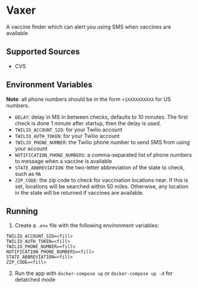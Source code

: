 # Vaxer

A vaccine finder which can alert you using SMS when vaccines are available

## Supported Sources

- CVS

## Environment Variables

**Note**: all phone numbers should be in the form `+1XXXXXXXXXX` for US numbers.

- `DELAY`: delay in MS in between checks, defaults to 10 minutes. The first check is done 1 minute after startup, then the delay is used.
- `TWILIO_ACCOUNT_SID`: for your Twilio account
- `TWILIO_AUTH_TOKEN`: for your Twilio account
- `TWILIO_PHONE_NUMBER`: the Twilio phone number to send SMS from using your account
- `NOTIFICATION_PHONE_NUMBERS`: a comma-separated list of phone numbers to message when a vaccine is available
- `STATE_ABBREVIATION`: the two-letter abbreviation of the state to check, such as `MA`
- `ZIP_CODE`: the zip code to check for vaccination locations near. If this is set, locations will be searched within 50 miles. Otherwise, any location in the state will be returned if vaccines are available.

## Running

1. Create a `.env` file with the following environment variables:

```shell
TWILIO_ACCOUNT_SID=<fill>
TWILIO_AUTH_TOKEN=<fill>
TWILIO_PHONE_NUMBER=<fill>
NOTIFICATION_PHONE_NUMBERS=<fill>
STATE_ABBREVIATION=<fill>
ZIP_CODE=<fill>
```

2. Run the app with `docker-compose up` or `docker-compose up -d` for detatched mode
